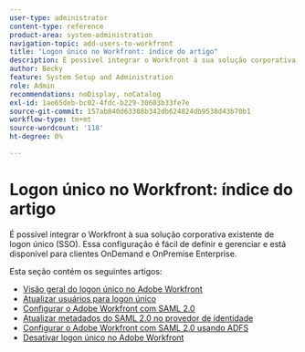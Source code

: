 ```yaml
---
user-type: administrator
content-type: reference
product-area: system-administration
navigation-topic: add-users-to-workfront
title: "Logon único no Workfront: índice do artigo"
description: É possível integrar o Workfront à sua solução corporativa de SSO existente. Essa configuração é fácil de definir e gerenciar e está disponível para clientes OnDemand e OnPremise Enterprise.
author: Becky
feature: System Setup and Administration
role: Admin
recommendations: noDisplay, noCatalog
exl-id: 1ae65deb-bc02-4fdc-b229-30603b33fe7e
source-git-commit: 157ab840d63388b342db624824db9538d43b70b1
workflow-type: tm+mt
source-wordcount: '118'
ht-degree: 0%

---
```


# Logon único no Workfront: índice do artigo

<!-- Audited: 05/2024 -->

É possível integrar o Workfront à sua solução corporativa existente de logon único (SSO). Essa configuração é fácil de definir e gerenciar e está disponível para clientes OnDemand e OnPremise Enterprise.

Esta seção contém os seguintes artigos:

* [Visão geral do logon único no Adobe Workfront](../../../administration-and-setup/add-users/single-sign-on/sso-in-workfront.md)
* [Atualizar usuários para logon único](../../../administration-and-setup/add-users/single-sign-on/update-users-sso.md)
* [Configurar o Adobe Workfront com SAML 2.0](../../../administration-and-setup/add-users/single-sign-on/configure-workfront-saml-2.md)
* [Atualizar metadados do SAML 2.0 no provedor de identidade](../../../administration-and-setup/add-users/single-sign-on/update-saml-2-metadata-ip.md)
* [Configurar o Adobe Workfront com SAML 2.0 usando ADFS](../../../administration-and-setup/add-users/single-sign-on/configure-workfront-saml-2-adfs.md)
* [Desativar logon único no Adobe Workfront](../../../administration-and-setup/add-users/single-sign-on/deactivate-sso.md)
